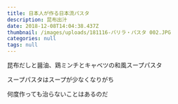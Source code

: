 ```yaml
---
title: 日本人が作る日本流パスタ
description: 昆布出汁
date: 2018-12-08T14:04:38.437Z
thumbnail: /images/uploads/181116-バリラ・パスタ 002.JPG
categories: null
tags: null
---
```

昆布だしと醤油、鶏ミンチとキャベツの和風スープパスタ

スープパスタはスープが少なくなりがち

何度作っても治らないことはあるのだ
